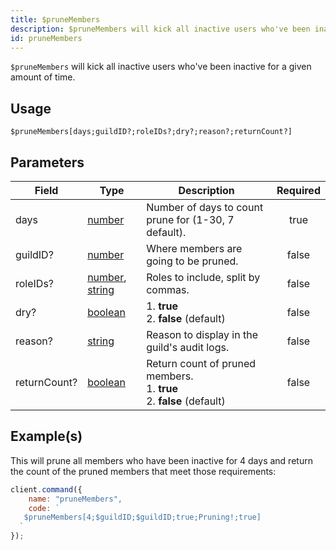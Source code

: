 ```yaml
---
title: $pruneMembers
description: $pruneMembers will kick all inactive users who've been inactive for a given amount of time.
id: pruneMembers
---
```


`$pruneMembers` will kick all inactive users who've been inactive for a given amount of time.

## Usage

```aoi
$pruneMembers[days;guildID?;roleIDs?;dry?;reason?;returnCount?]
```

## Parameters

| Field        | Type                                                                                                                                                                                                 | Description                                                                      | Required |
| ------------ | ---------------------------------------------------------------------------------------------------------------------------------------------------------------------------------------------------- | -------------------------------------------------------------------------------- | :------: |
| days         | [number](https://developer.mozilla.org/en-US/docs/Web/JavaScript/Reference/Global_Objects/Number)                                                                                                    | Number of days to count prune for (1-30, 7 default).                             |   true   |
| guildID?     | [number](https://developer.mozilla.org/en-US/docs/Web/JavaScript/Reference/Global_Objects/Number)                                                                                                    | Where members are going to be pruned.                                            |  false   |
| roleIDs?     | [number](https://developer.mozilla.org/en-US/docs/Web/JavaScript/Reference/Global_Objects/Number), [string](https://developer.mozilla.org/en-US/docs/Web/JavaScript/Reference/Global_Objects/String) | Roles to include, split by commas.                                               |  false   |
| dry?         | [boolean](https://developer.mozilla.org/en-US/docs/Web/JavaScript/Reference/Global_Objects/Boolean)                                                                                                  | 1. **true** <br /> 2. **false** (default)                                        |  false   |
| reason?      | [string](https://developer.mozilla.org/en-US/docs/Web/JavaScript/Reference/Global_Objects/String)                                                                                                    | Reason to display in the guild's audit logs.                                     |  false   |
| returnCount? | [boolean](https://developer.mozilla.org/en-US/docs/Web/JavaScript/Reference/Global_Objects/Boolean)                                                                                                  | Return count of pruned members. <br /> 1. **true** <br /> 2. **false** (default) |  false   |

## Example(s)

This will prune all members who have been inactive for 4 days and return the count of the pruned members that meet those
requirements:

```javascript
client.command({
    name: "pruneMembers",
    code: `
   $pruneMembers[4;$guildID;$guildID;true;Pruning!;true]
  `
});
```

